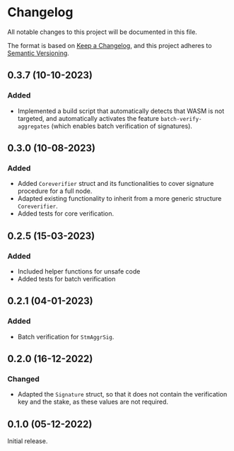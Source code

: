 # Changelog

All notable changes to this project will be documented in this file.

The format is based on [Keep a Changelog](https://keepachangelog.com/en/1.0.0/),
and this project adheres to [Semantic Versioning](https://semver.org/spec/v2.0.0.html).

## 0.3.7 (10-10-2023)

### Added

- Implemented a build script that automatically detects that WASM is not targeted, and automatically activates the feature `batch-verify-aggregates` (which enables batch verification of signatures).

## 0.3.0 (10-08-2023)

### Added

- Added `Coreverifier` struct and its functionalities to cover signature procedure for a full node.
- Adapted existing functionality to inherit from a more generic structure `Coreverifier`.
- Added tests for core verification.

## 0.2.5 (15-03-2023)

### Added

- Included helper functions for unsafe code
- Added tests for batch verification

## 0.2.1 (04-01-2023)

### Added

- Batch verification for `StmAggrSig`.

## 0.2.0 (16-12-2022)

### Changed

- Adapted the `Signature` struct, so that it does not contain the verification key and
  the stake, as these values are not required.

## 0.1.0 (05-12-2022)

Initial release.

